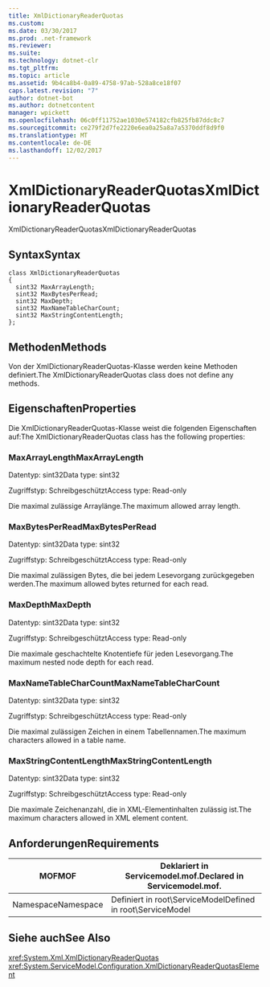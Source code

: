 ```yaml
---
title: XmlDictionaryReaderQuotas
ms.custom: 
ms.date: 03/30/2017
ms.prod: .net-framework
ms.reviewer: 
ms.suite: 
ms.technology: dotnet-clr
ms.tgt_pltfrm: 
ms.topic: article
ms.assetid: 9b4ca8b4-0a89-4758-97ab-528a8ce18f07
caps.latest.revision: "7"
author: dotnet-bot
ms.author: dotnetcontent
manager: wpickett
ms.openlocfilehash: 06c0ff11752ae1030e574182cfb825fb87ddc8c7
ms.sourcegitcommit: ce279f2d7fe2220e6ea0a25a8a7a5370ddf8d9f0
ms.translationtype: MT
ms.contentlocale: de-DE
ms.lasthandoff: 12/02/2017
---
```

# <a name="xmldictionaryreaderquotas"></a><span data-ttu-id="6fed5-102">XmlDictionaryReaderQuotas</span><span class="sxs-lookup"><span data-stu-id="6fed5-102">XmlDictionaryReaderQuotas</span></span>
<span data-ttu-id="6fed5-103">XmlDictionaryReaderQuotas</span><span class="sxs-lookup"><span data-stu-id="6fed5-103">XmlDictionaryReaderQuotas</span></span>  
  
## <a name="syntax"></a><span data-ttu-id="6fed5-104">Syntax</span><span class="sxs-lookup"><span data-stu-id="6fed5-104">Syntax</span></span>  
  
```  
class XmlDictionaryReaderQuotas  
{  
  sint32 MaxArrayLength;  
  sint32 MaxBytesPerRead;  
  sint32 MaxDepth;  
  sint32 MaxNameTableCharCount;  
  sint32 MaxStringContentLength;  
};  
```  
  
## <a name="methods"></a><span data-ttu-id="6fed5-105">Methoden</span><span class="sxs-lookup"><span data-stu-id="6fed5-105">Methods</span></span>  
 <span data-ttu-id="6fed5-106">Von der XmlDictionaryReaderQuotas-Klasse werden keine Methoden definiert.</span><span class="sxs-lookup"><span data-stu-id="6fed5-106">The XmlDictionaryReaderQuotas class does not define any methods.</span></span>  
  
## <a name="properties"></a><span data-ttu-id="6fed5-107">Eigenschaften</span><span class="sxs-lookup"><span data-stu-id="6fed5-107">Properties</span></span>  
 <span data-ttu-id="6fed5-108">Die XmlDictionaryReaderQuotas-Klasse weist die folgenden Eigenschaften auf:</span><span class="sxs-lookup"><span data-stu-id="6fed5-108">The XmlDictionaryReaderQuotas class has the following properties:</span></span>  
  
### <a name="maxarraylength"></a><span data-ttu-id="6fed5-109">MaxArrayLength</span><span class="sxs-lookup"><span data-stu-id="6fed5-109">MaxArrayLength</span></span>  
 <span data-ttu-id="6fed5-110">Datentyp: sint32</span><span class="sxs-lookup"><span data-stu-id="6fed5-110">Data type: sint32</span></span>  
  
 <span data-ttu-id="6fed5-111">Zugriffstyp: Schreibgeschützt</span><span class="sxs-lookup"><span data-stu-id="6fed5-111">Access type: Read-only</span></span>  
  
 <span data-ttu-id="6fed5-112">Die maximal zulässige Arraylänge.</span><span class="sxs-lookup"><span data-stu-id="6fed5-112">The maximum allowed array length.</span></span>  
  
### <a name="maxbytesperread"></a><span data-ttu-id="6fed5-113">MaxBytesPerRead</span><span class="sxs-lookup"><span data-stu-id="6fed5-113">MaxBytesPerRead</span></span>  
 <span data-ttu-id="6fed5-114">Datentyp: sint32</span><span class="sxs-lookup"><span data-stu-id="6fed5-114">Data type: sint32</span></span>  
  
 <span data-ttu-id="6fed5-115">Zugriffstyp: Schreibgeschützt</span><span class="sxs-lookup"><span data-stu-id="6fed5-115">Access type: Read-only</span></span>  
  
 <span data-ttu-id="6fed5-116">Die maximal zulässigen Bytes, die bei jedem Lesevorgang zurückgegeben werden.</span><span class="sxs-lookup"><span data-stu-id="6fed5-116">The maximum allowed bytes returned for each read.</span></span>  
  
### <a name="maxdepth"></a><span data-ttu-id="6fed5-117">MaxDepth</span><span class="sxs-lookup"><span data-stu-id="6fed5-117">MaxDepth</span></span>  
 <span data-ttu-id="6fed5-118">Datentyp: sint32</span><span class="sxs-lookup"><span data-stu-id="6fed5-118">Data type: sint32</span></span>  
  
 <span data-ttu-id="6fed5-119">Zugriffstyp: Schreibgeschützt</span><span class="sxs-lookup"><span data-stu-id="6fed5-119">Access type: Read-only</span></span>  
  
 <span data-ttu-id="6fed5-120">Die maximale geschachtelte Knotentiefe für jeden Lesevorgang.</span><span class="sxs-lookup"><span data-stu-id="6fed5-120">The maximum nested node depth for each read.</span></span>  
  
### <a name="maxnametablecharcount"></a><span data-ttu-id="6fed5-121">MaxNameTableCharCount</span><span class="sxs-lookup"><span data-stu-id="6fed5-121">MaxNameTableCharCount</span></span>  
 <span data-ttu-id="6fed5-122">Datentyp: sint32</span><span class="sxs-lookup"><span data-stu-id="6fed5-122">Data type: sint32</span></span>  
  
 <span data-ttu-id="6fed5-123">Zugriffstyp: Schreibgeschützt</span><span class="sxs-lookup"><span data-stu-id="6fed5-123">Access type: Read-only</span></span>  
  
 <span data-ttu-id="6fed5-124">Die maximal zulässigen Zeichen in einem Tabellennamen.</span><span class="sxs-lookup"><span data-stu-id="6fed5-124">The maximum characters allowed in a table name.</span></span>  
  
### <a name="maxstringcontentlength"></a><span data-ttu-id="6fed5-125">MaxStringContentLength</span><span class="sxs-lookup"><span data-stu-id="6fed5-125">MaxStringContentLength</span></span>  
 <span data-ttu-id="6fed5-126">Datentyp: sint32</span><span class="sxs-lookup"><span data-stu-id="6fed5-126">Data type: sint32</span></span>  
  
 <span data-ttu-id="6fed5-127">Zugriffstyp: Schreibgeschützt</span><span class="sxs-lookup"><span data-stu-id="6fed5-127">Access type: Read-only</span></span>  
  
 <span data-ttu-id="6fed5-128">Die maximale Zeichenanzahl, die in XML-Elementinhalten zulässig ist.</span><span class="sxs-lookup"><span data-stu-id="6fed5-128">The maximum characters allowed in XML element content.</span></span>  
  
## <a name="requirements"></a><span data-ttu-id="6fed5-129">Anforderungen</span><span class="sxs-lookup"><span data-stu-id="6fed5-129">Requirements</span></span>  
  
|<span data-ttu-id="6fed5-130">MOF</span><span class="sxs-lookup"><span data-stu-id="6fed5-130">MOF</span></span>|<span data-ttu-id="6fed5-131">Deklariert in Servicemodel.mof.</span><span class="sxs-lookup"><span data-stu-id="6fed5-131">Declared in Servicemodel.mof.</span></span>|  
|---------|-----------------------------------|  
|<span data-ttu-id="6fed5-132">Namespace</span><span class="sxs-lookup"><span data-stu-id="6fed5-132">Namespace</span></span>|<span data-ttu-id="6fed5-133">Definiert in root\ServiceModel</span><span class="sxs-lookup"><span data-stu-id="6fed5-133">Defined in root\ServiceModel</span></span>|  
  
## <a name="see-also"></a><span data-ttu-id="6fed5-134">Siehe auch</span><span class="sxs-lookup"><span data-stu-id="6fed5-134">See Also</span></span>  
 <xref:System.Xml.XmlDictionaryReaderQuotas>  
 <xref:System.ServiceModel.Configuration.XmlDictionaryReaderQuotasElement>
